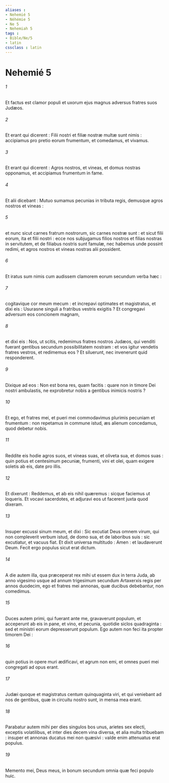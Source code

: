 ```yaml
---
aliases : 
- Nehemié 5
- Néhémie 5
- Ne 5
- Nehemiah 5
tags : 
- Bible/Ne/5
- latin
cssclass : latin
---
```


# Nehemié 5

###### 1
Et factus est clamor populi et uxorum ejus magnus adversus fratres suos Judæos.
###### 2
Et erant qui dicerent : Filii nostri et filiæ nostræ multæ sunt nimis : accipiamus pro pretio eorum frumentum, et comedamus, et vivamus.
###### 3
Et erant qui dicerent : Agros nostros, et vineas, et domus nostras opponamus, et accipiamus frumentum in fame.
###### 4
Et alii dicebant : Mutuo sumamus pecunias in tributa regis, demusque agros nostros et vineas :
###### 5
et nunc sicut carnes fratrum nostrorum, sic carnes nostræ sunt : et sicut filii eorum, ita et filii nostri : ecce nos subjugamus filios nostros et filias nostras in servitutem, et de filiabus nostris sunt famulæ, nec habemus unde possint redimi, et agros nostros et vineas nostras alii possident.
###### 6
Et iratus sum nimis cum audissem clamorem eorum secundum verba hæc :
###### 7
cogitavique cor meum mecum : et increpavi optimates et magistratus, et dixi eis : Usurasne singuli a fratribus vestris exigitis ? Et congregavi adversum eos concionem magnam,
###### 8
et dixi eis : Nos, ut scitis, redemimus fratres nostros Judæos, qui venditi fuerant gentibus secundum possibilitatem nostram : et vos igitur vendetis fratres vestros, et redimemus eos ? Et siluerunt, nec invenerunt quid responderent.
###### 9
Dixique ad eos : Non est bona res, quam facitis : quare non in timore Dei nostri ambulastis, ne exprobretur nobis a gentibus inimicis nostris ?
###### 10
Et ego, et fratres mei, et pueri mei commodavimus plurimis pecuniam et frumentum : non repetamus in commune istud, æs alienum concedamus, quod debetur nobis.
###### 11
Reddite eis hodie agros suos, et vineas suas, et oliveta sua, et domos suas : quin potius et centesimum pecuniæ, frumenti, vini et olei, quam exigere soletis ab eis, date pro illis.
###### 12
Et dixerunt : Reddemus, et ab eis nihil quæremus : sicque faciemus ut loqueris. Et vocavi sacerdotes, et adjuravi eos ut facerent juxta quod dixeram.
###### 13
Insuper excussi sinum meum, et dixi : Sic excutiat Deus omnem virum, qui non compleverit verbum istud, de domo sua, et de laboribus suis : sic excutiatur, et vacuus fiat. Et dixit universa multitudo : Amen : et laudaverunt Deum. Fecit ergo populus sicut erat dictum.
###### 14
A die autem illa, qua præceperat rex mihi ut essem dux in terra Juda, ab anno vigesimo usque ad annum trigesimum secundum Artaxerxis regis per annos duodecim, ego et fratres mei annonas, quæ ducibus debebantur, non comedimus.
###### 15
Duces autem primi, qui fuerant ante me, gravaverunt populum, et acceperunt ab eis in pane, et vino, et pecunia, quotidie siclos quadraginta : sed et ministri eorum depresserunt populum. Ego autem non feci ita propter timorem Dei :
###### 16
quin potius in opere muri ædificavi, et agrum non emi, et omnes pueri mei congregati ad opus erant.
###### 17
Judæi quoque et magistratus centum quinquaginta viri, et qui veniebant ad nos de gentibus, quæ in circuitu nostro sunt, in mensa mea erant.
###### 18
Parabatur autem mihi per dies singulos bos unus, arietes sex electi, exceptis volatilibus, et inter dies decem vina diversa, et alia multa tribuebam : insuper et annonas ducatus mei non quæsivi : valde enim attenuatus erat populus.
###### 19
Memento mei, Deus meus, in bonum secundum omnia quæ feci populo huic.
